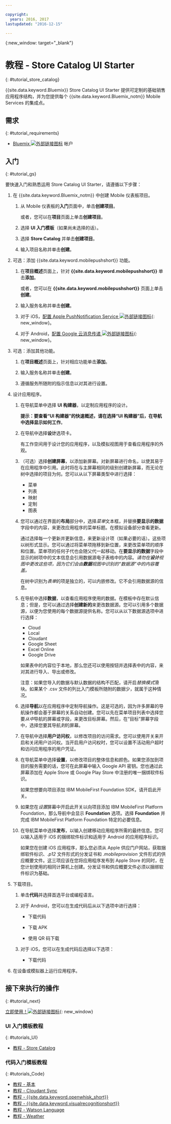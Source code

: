 ```yaml
---

copyright:
  years: 2016, 2017
lastupdated: "2016-12-15"

---
```

{:new_window: target="_blank"}

# 教程 - Store Catalog UI Starter
{: #tutorial_store_catalog}

{{site.data.keyword.Bluemix}} Store Catalog UI Starter 提供可定制的基础销售应用程序结构，并为您提供每个 {{site.data.keyword.Bluemix_notm}} Mobile Services 的集成点。


## 需求
{: #tutorial_requirements}

* [Bluemix ![外部链接图标](../icons/launch-glyph.svg "外部链接图标")](http://bluemix.net "外部链接图标") 帐户


## 入门
{: #tutorial_gs}

要快速入门和熟悉运用 Store Catalog UI Starter，请遵循以下步骤：

1. 在 {{site.data.keyword.Bluemix_notm}} 中创建 Mobile 仪表板项目。

   1. 从 Mobile 仪表板的**入门**页面中，单击**创建项目**。

      或者，您可以在**项目**页面上单击**创建项目**。

   2. 选择 **UI 入门模板**（如果尚未选择的话）。

   3. 选择 **Store Catalog** 并单击**创建项目**。

   4. 输入项目名称并单击**创建**。

2. 可选：添加 {{site.data.keyword.mobilepushshort}} 功能。

   1. 在**项目概述**页面上，针对 **{{site.data.keyword.mobilepushshort}}** 单击**添加**。

      或者，您可以在 **{{site.data.keyword.mobilepushshort}}** 页面上单击**创建**。

   2. 输入服务名称并单击**创建**。

   3. 对于 iOS，[配置 Apple PushNotification Service ![外部链接图标](../icons/launch-glyph.svg "外部链接图标")](/docs/services/mobilepush/t_push_provider_ios.html "外部链接图标"){: new_window}。

   4. 对于 Android，[配置 Google 云消息传递 ![外部链接图标](../icons/launch-glyph.svg "外部链接图标")](/docs/services/mobilepush/t_push_provider_android.html "外部链接图标"){: new_window}。

3. 可选：添加其他功能。

   1. 在**项目概述**页面上，针对相应功能单击**添加**。

   2. 输入服务名称并单击**创建**。

   3. 遵循服务所随附的指示信息以对其进行设置。

4. 设计应用程序。

   1. 在导航菜单中选择 **UI 构建器**，以定制应用程序的设计。
   
		**提示：**要查看“UI 构建器”的快速概述，请在选择“UI 构建器”后，在导航中选择**显示如何工作**。

   2. 在导航中选择**设计**选项卡。

      有工作空间用于设计您的应用程序，以及模拟视图用于查看应用程序的外观。

   3. （可选）选择**创建屏幕**，以添加新屏幕。对新屏幕进行命名，以使其易于在应用程序中引用。此时将在与主屏幕相同的级别创建新屏幕，而无论在树中选择的项目为何。您可以从以下屏幕类型中进行选择：
      * 菜单
      * 列表
      * 映射
      * 定制
      * 图表	   

   4. 您可以通过在界面的**布局**部分中，选择*菜单*文本框，并替换**要显示的数据**字段中的内容，来更改应用程序的菜单标题。在模拟设备部分查看更新。

      通过选择每一个更新并更新信息，来更新设计项（如果必要的话）。这些项以树形式显示。您可以通过将菜单项拖移到新位置，来更改菜单项的顺序和位置。菜单项的任何子代也会随父代一起移动。在**要显示的数据**字段中显示的树项中的文本信息会引用数据源电子表格中的内容。*请勿在**设计**视图中更改这些项，因为它们会由**数据**视图中识别的“数据源”中的内容覆盖。*

		在树中识别为*表单*的项是独立的，可以内嵌修改。它不会引用数据源的信息。

   5. 在导航中选择**数据**，以查看应用程序使用的数据。在模板中存在默认信息；但是，您可以通过选择**创建新的**来更改数据源。您可以引用多个数据源，以便为您使用的每个数据源提供名称。您可以从以下数据源选项中进行选择：
      * Cloud
      * Local
      * Cloudant
      * Google Sheet
      * Excel Online
      * Google Drive

      如果表中的内容位于本地，那么您还可以使用按钮并选择表中的内容，来对其进行导入、导出或修改。

	  注意：如果您导入的数据与默认数据的结构不匹配，请开启*替换模式*滑块。如果某个 .csv 文件的列比入门模板所随附的数据少，就属于这种情况。
	  
   6. 选择**导航**以在应用程序中定制导航操作。这是可选的，因为许多屏幕的导航操作都会基于屏幕的关系自动创建。您可以先在菜单项目列表中选择您要*从中*导航的屏幕或字段，来更改目标屏幕。然后，在“目标”屏幕字段中，选择您要其导航*到*的屏幕。 

   7. 在导航中选择**用户访问权**，以修改项目的访问需求。您可以使用开关来开启和关闭用户访问权。当开启用户访问权时，您可以设置不活动用户超时和访问应用程序的用户凭证。

   8. 在导航菜单中选择**设置**，以修改项目的整体信息和颜色。如果您添加到项目的服务需要的话，您可在此屏幕中输入 Google API 密钥。您也通过此屏幕添加在 Apple Store 或 Google Play Store 中注册的唯一捆绑软件标识。

      如果您想要向项目添加 IBM MobileFirst Foundation SDK，请开启此开关。

   9. 如果您在*设置*屏幕中开启此开关以向项目添加 IBM MobileFirst Platform Foundation，那么导航中会显示 **Foundation** 选项。选择 **Foundation** 并完成 IBM MobileFirst Platform Foundation 特定的必要信息。

   10. 在导航菜单中选择**发布**，以输入创建移动应用程序所需的最终信息。您可以输入适用于 iOS 的捆绑软件标识和适用于 Android 的应用程序标识。

       如果您在创建 iOS 应用程序，那么您必须从 Apple 供应门户网站，获取捆绑软件标识、*.p12* 文件形式的分发证书和 *.mobileprovision* 文件形式的供应概要文件。这三项应该在您将应用程序发布到 Apple Store 的同时，在您计划使用的相同计算机上创建。分发证书和供应概要文件必须以捆绑软件标识为基础。 	

5. 下载项目。

   1. 单击**代码**并选择首选平台或编程语言。

   2. 对于 Android，您可以在生成代码后从以下选项中进行选择：

      * 下载代码

      * 下载 APK

      * 使用 QR 码下载

   3. 对于 iOS，您可以在生成代码后选择以下选项：

      * 下载代码

6. 在设备或模拟器上运行应用程序。


## 接下来执行的操作
{: #tutorial_next}

[立即使用！![外部链接图标](../icons/launch-glyph.svg "外部链接图标")](http://console.{DomainName}/mobile/create-project?starter=fb5e31a9-1186-4d46-939e-2f620f35b83b "外部链接图标"){: new_window}


### UI 入门模板教程
{: #tutorials_UI}

* [教程 - Store Catalog](tutorial_store_catalog.html)


### 代码入门模板教程
{: #tutorials_Code}

* [教程 - 基本](tutorial.html)
* [教程 - Cloudant Sync](tutorial_cloudant_synd.html)
* [教程 - {{site.data.keyword.openwhisk_short}}](tutorial_openwhisk.html)
* [教程 - {{site.data.keyword.visualrecognitionshort}}](tutorial_visual_recognition.html)
* [教程 - Watson Language](tutorial_watson_language.html)
* [教程 - Weather](tutorial_weather.html)

